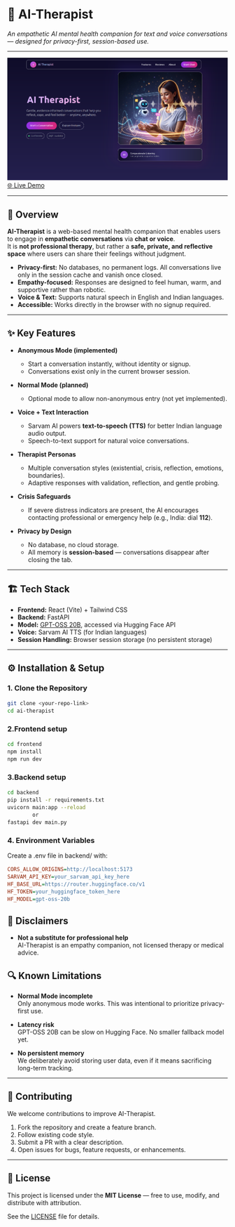# 🧠 AI-Therapist

*An empathetic AI mental health companion for text and voice conversations — designed for privacy-first, session-based use.*

---

![Landing Page](frontend/src/assets/landing.png)  
[🌐 Live Demo](https://ai-therapistt.netlify.app/)

---

## 🌟 Overview

**AI-Therapist** is a web-based mental health companion that enables users to engage in **empathetic conversations** via **chat or voice**.  
It is **not professional therapy**, but rather a **safe, private, and reflective space** where users can share their feelings without judgment.  

- **Privacy-first:** No databases, no permanent logs. All conversations live only in the session cache and vanish once closed.  
- **Empathy-focused:** Responses are designed to feel human, warm, and supportive rather than robotic.  
- **Voice & Text:** Supports natural speech in English and Indian languages.  
- **Accessible:** Works directly in the browser with no signup required.  

---

## ✨ Key Features

- **Anonymous Mode (implemented)**  
  - Start a conversation instantly, without identity or signup.  
  - Conversations exist only in the current browser session.  

- **Normal Mode (planned)**  
  - Optional mode to allow non-anonymous entry (not yet implemented).  

- **Voice + Text Interaction**  
  - Sarvam AI powers **text-to-speech (TTS)** for better Indian language audio output.  
  - Speech-to-text support for natural voice conversations.  

- **Therapist Personas**  
  - Multiple conversation styles (existential, crisis, reflection, emotions, boundaries).  
  - Adaptive responses with validation, reflection, and gentle probing.  

- **Crisis Safeguards**  
  - If severe distress indicators are present, the AI encourages contacting professional or emergency help (e.g., India: dial **112**).  

- **Privacy by Design**  
  - No database, no cloud storage.  
  - All memory is **session-based** — conversations disappear after closing the tab.  

---

## 🏗️ Tech Stack

- **Frontend:** React (Vite) + Tailwind CSS  
- **Backend:** FastAPI  
- **Model:** [GPT-OSS 20B](https://huggingface.co/), accessed via Hugging Face API  
- **Voice:** Sarvam AI TTS (for Indian languages)  
- **Session Handling:** Browser session storage (no persistent storage)  

---

## ⚙️ Installation & Setup

### 1. Clone the Repository
```bash
git clone <your-repo-link>
cd ai-therapist
```

### 2.Frontend setup
```bash
cd frontend
npm install
npm run dev
```

### 3.Backend setup
```bash
cd backend
pip install -r requirements.txt
uvicorn main:app --reload
        or
fastapi dev main.py
```

### 4. Environment Variables
  Create a .env file in backend/ with:
  ```ini
CORS_ALLOW_ORIGINS=http://localhost:5173
SARVAM_API_KEY=your_sarvam_api_key_here
HF_BASE_URL=https://router.huggingface.co/v1
HF_TOKEN=your_huggingface_token_here
HF_MODEL=gpt-oss-20b
```
## 🚨 Disclaimers

- **Not a substitute for professional help**  
  AI-Therapist is an empathy companion, not licensed therapy or medical advice.  
 

## 🔍 Known Limitations

- **Normal Mode incomplete**  
  Only anonymous mode works. This was intentional to prioritize privacy-first use.  

- **Latency risk**  
  GPT-OSS 20B can be slow on Hugging Face. No smaller fallback model yet.  
  
- **No persistent memory**  
  We deliberately avoid storing user data, even if it means sacrificing long-term tracking.  

---

## 👥 Contributing

We welcome contributions to improve AI-Therapist.  

1. Fork the repository and create a feature branch.  
2. Follow existing code style.  
3. Submit a PR with a clear description.  
4. Open issues for bugs, feature requests, or enhancements.  

---

## 📜 License

This project is licensed under the **MIT License** — free to use, modify, and distribute with attribution.  

See the [LICENSE](LICENSE) file for details.  



